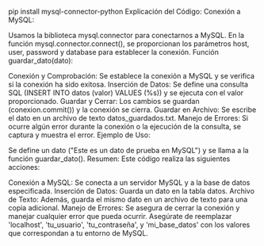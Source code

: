 pip install mysql-connector-python
Explicación del Código:
Conexión a MySQL:

Usamos la biblioteca mysql.connector para conectarnos a MySQL.
En la función mysql.connector.connect(), se proporcionan los parámetros host, user, password y database para establecer la conexión.
Función guardar_dato(dato):

Conexión y Comprobación: Se establece la conexión a MySQL y se verifica si la conexión ha sido exitosa.
Inserción de Datos: Se define una consulta SQL (INSERT INTO datos (valor) VALUES (%s)) y se ejecuta con el valor proporcionado.
Guardar y Cerrar: Los cambios se guardan (conexion.commit()) y la conexión se cierra.
Guardar en Archivo: Se escribe el dato en un archivo de texto datos_guardados.txt.
Manejo de Errores: Si ocurre algún error durante la conexión o la ejecución de la consulta, se captura y muestra el error.
Ejemplo de Uso:

Se define un dato ("Este es un dato de prueba en MySQL") y se llama a la función guardar_dato().
Resumen:
Este código realiza las siguientes acciones:

Conexión a MySQL: Se conecta a un servidor MySQL y a la base de datos especificada.
Inserción de Datos: Guarda un dato en la tabla datos.
Archivo de Texto: Además, guarda el mismo dato en un archivo de texto para una copia adicional.
Manejo de Errores: Se asegura de cerrar la conexión y manejar cualquier error que pueda ocurrir.
Asegúrate de reemplazar 'localhost', 'tu_usuario', 'tu_contraseña', y 'mi_base_datos' con los valores que correspondan a tu entorno de MySQL.